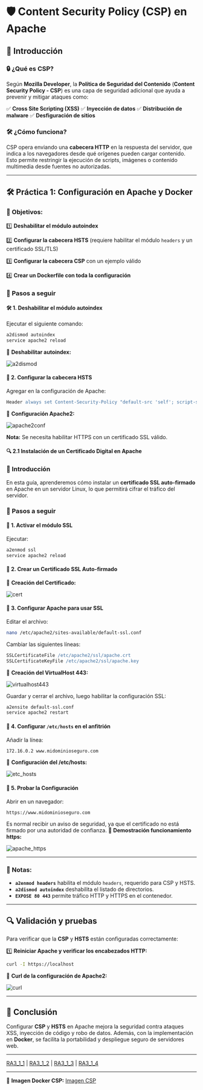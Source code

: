 # 🛡️ Content Security Policy (CSP) en Apache

## 📌 Introducción

### 🔒 ¿Qué es CSP?
Según **Mozilla Developer**, la **Política de Seguridad del Contenido** (**Content Security Policy - CSP**) es una capa de seguridad adicional que ayuda a prevenir y mitigar ataques como:

✅ **Cross Site Scripting (XSS)**
✅ **Inyección de datos**
✅ **Distribución de malware**
✅ **Desfiguración de sitios**

### 🛠️ ¿Cómo funciona?
CSP opera enviando una **cabecera HTTP** en la respuesta del servidor, que indica a los navegadores desde qué orígenes pueden cargar contenido. Esto permite restringir la ejecución de scripts, imágenes o contenido multimedia desde fuentes no autorizadas.

---

## 🛠️ Práctica 1: Configuración en Apache y Docker
### 🎯 Objetivos:
1️⃣ **Deshabilitar el módulo autoindex**

2️⃣ **Configurar la cabecera HSTS** (requiere habilitar el módulo `headers` y un certificado SSL/TLS)

3️⃣ **Configurar la cabecera CSP** con un ejemplo válido

4️⃣ **Crear un Dockerfile con toda la configuración**

### 🚀 Pasos a seguir
#### 🛠️ 1. Deshabilitar el módulo autoindex
Ejecutar el siguiente comando:
```bash
a2dismod autoindex
service apache2 reload
```
📸 **Deshabilitar autoindex:**

![a2dismod](https://github.com/PPS10711021/RA3/blob/main/RA3/RA3_1/assets/1_CSP/a2dismod_autoindex.png)

#### 🔐 2. Configurar la cabecera HSTS
Agregar en la configuración de Apache:
```apache
Header always set Content-Security-Policy "default-src 'self'; script-src 'self'"
```
📸 **Configuración Apache2:**

![apache2conf](https://github.com/PPS10711021/RA3/blob/main/RA3/RA3_1/assets/1_CSP/apache2conf.png)

**Nota:** Se necesita habilitar HTTPS con un certificado SSL válido.

#### 🔍 2.1 Instalación de un Certificado Digital en Apache

### 📌 Introducción
En esta guía, aprenderemos cómo instalar un **certificado SSL auto-firmado** en Apache en un servidor Linux, lo que permitirá cifrar el tráfico del servidor.

### 🚀 Pasos a seguir

#### 🔹 1. Activar el módulo SSL
Ejecutar:
```bash
a2enmod ssl
service apache2 reload
```

#### 🔹 2. Crear un Certificado SSL Auto-firmado
📸 **Creación del Certificado:**

![cert](https://github.com/PPS10711021/RA3/blob/main/RA3/RA3_1/assets/1_CSP/creacion_cert.png)

#### 🔹 3. Configurar Apache para usar SSL
Editar el archivo:
```bash
nano /etc/apache2/sites-available/default-ssl.conf
```
Cambiar las siguientes líneas:
```apache
SSLCertificateFile /etc/apache2/ssl/apache.crt
SSLCertificateKeyFile /etc/apache2/ssl/apache.key
```
📸 **Creación del VirtualHost 443:**

![virtualhost443](https://github.com/PPS10711021/RA3/blob/main/RA3/RA3_1/assets/1_CSP/config_virtualhost443.png)

Guardar y cerrar el archivo, luego habilitar la configuración SSL:
```bash
a2ensite default-ssl.conf
service apache2 restart
```

#### 🔹 4. Configurar `/etc/hosts` en el anfitrión
Añadir la línea:
```bash
172.16.0.2 www.midominioseguro.com
```
📸 **Configuración del /etc/hosts:**

![etc_hosts](https://github.com/PPS10711021/RA3/blob/main/RA3/RA3_1/assets/1_CSP/etc_hosts.png)

#### 🔹 5. Probar la Configuración
Abrir en un navegador:
```
https://www.midominioseguro.com
```
Es normal recibir un aviso de seguridad, ya que el certificado no está firmado por una autoridad de confianza.
📸 **Demostración funcionamiento https:**

![apache_https](https://github.com/PPS10711021/RA3/blob/main/RA3/RA3_1/assets/1_CSP/Apache_https.png)

---

### 📌 Notas:
- **`a2enmod headers`** habilita el módulo `headers`, requerido para CSP y HSTS.
- **`a2dismod autoindex`** deshabilita el listado de directorios.
- **`EXPOSE 80 443`** permite tráfico HTTP y HTTPS en el contenedor.

---

## 🔍 Validación y pruebas
Para verificar que la **CSP** y **HSTS** están configuradas correctamente:

1️⃣ **Reiniciar Apache y verificar los encabezados HTTP:**
```bash
curl -I https://localhost
```
📸 **Curl de la configuración de Apache2:**

![curl](https://github.com/PPS10711021/RA3/blob/main/RA3/RA3_1/assets/1_CSP/curl.png)

---

## 🎯 Conclusión
Configurar **CSP** y **HSTS** en Apache mejora la seguridad contra ataques XSS, inyección de código y robo de datos. Además, con la implementación en **Docker**, se facilita la portabilidad y despliegue seguro de servidores web.

---

[RA3_1_1](https://github.com/PPS10711021/RA3/edit/main/RA3/RA3_1/RA3_1_1) | 
[RA3_1_2](https://github.com/PPS10711021/RA3/edit/main/RA3/RA3_1/RA3_1_2) | 
[RA3_1_3](https://github.com/PPS10711021/RA3/edit/main/RA3/RA3_1/RA3_1_3) | 
[RA3_1_4](https://github.com/PPS10711021/RA3/edit/main/RA3/RA3_1/RA3_1_4)

---
💾 **Imagen Docker CSP:**
[Imagen CSP](https://hub.docker.com/layers/pps10711021/pps_docker/csp/images/sha256-8b3eb9ed765e95c7178e1b6a801a8bdcab6d986a2ae30ad9365485e6374d7171)
